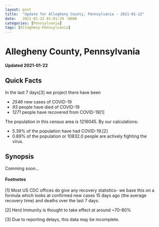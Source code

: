 ```yaml
---
layout: post
title:  "Update for Allegheny County, Pennsylvania - 2021-01-22"
date:   2021-01-22 01:01:29 -0600
categories: [Pennsylvania]
tags: [Allegheny-Pennsylvania]
---
```


# Allegheny County, Pennsylvania
#### Updated 2021-01-22

## Quick Facts

In the last 7 days[3] we project there have been
- *2546* new cases of COVID-19
- *93* people have died of COVID-19
- *1271* people have recovered from COVID-19[1]

The population in this census area is 1216045. By our calculations:
- 5.39% of the population have had COVID-19.[2]
- 0.89% of the population or 10832.0 people are actively fighting the virus.

## Synopsis

Comming soon...


#### Footnotes

[1] Most US CDC offices do give any recovery statistics- we base this on a formula which looks at confirmed new cases
15 days ago (the average recovery time) and deaths over the last 7 days.

[2] Herd Immunity is thought to take effect at around ~70-80%

[3] Due to reporting delays, this data may be incomplete.
 
    